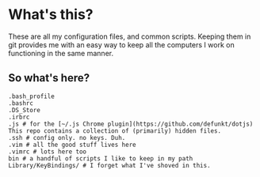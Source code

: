 # What's this?

These are all my configuration files, and common scripts. Keeping them in git 
provides me with an easy way to keep all the computers I work on
functioning in the same manner.

## So what's here?

	.bash_profile
	.bashrc
	.DS_Store
	.irbrc
	.js # for the [~/.js Chrome plugin](https://github.com/defunkt/dotjs)
	This repo contains a collection of (primarily) hidden files.
	.ssh # config only. no keys. Duh.
	.vim # all the good stuff lives here
	.vimrc # lots here too
	bin # a handful of scripts I like to keep in my path
	Library/KeyBindings/ # I forget what I've shoved in this. 

